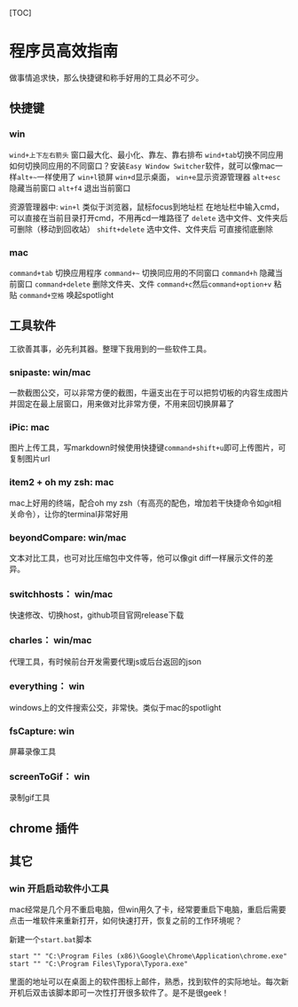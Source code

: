 [TOC]
# 程序员高效指南
做事情追求快，那么快捷键和称手好用的工具必不可少。

## 快捷键
### win
`wind+上下左右箭头` 窗口最大化、最小化、靠左、靠右排布
`wind+tab`切换不同应用
如何切换同应用的不同窗口？安装`Easy Window Switcher`软件，就可以像mac一样`alt+~`一样使用了
`win+l`锁屏
`win+d`显示桌面，
`win+e`显示资源管理器
`alt+esc` 隐藏当前窗口
`alt+f4` 退出当前窗口

资源管理器中:
`win+l` 类似于浏览器，鼠标focus到地址栏
在地址栏中输入cmd，可以直接在当前目录打开cmd，不用再cd一堆路径了
`delete` 选中文件、文件夹后 可删除（移动到回收站）
`shift+delete` 选中文件、文件夹后 可直接彻底删除

### mac
`command+tab` 切换应用程序
`command+~` 切换同应用的不同窗口
`command+h` 隐藏当前窗口
`command+delete` 删除文件夹、文件
`command+c`然后`command+option+v` 粘贴
`command+空格` 唤起spotlight

## 工具软件
工欲善其事，必先利其器。整理下我用到的一些软件工具。

### snipaste: win/mac
一款截图公交，可以非常方便的截图，牛逼支出在于可以把剪切板的内容生成图片并固定在最上层窗口，用来做对比非常方便，不用来回切换屏幕了

### iPic: mac
图片上传工具，写markdown时候使用快捷键`command+shift+u`即可上传图片，可复制图片url

### item2 + oh my zsh: mac
mac上好用的终端，配合oh my zsh（有高亮的配色，增加若干快捷命令如git相关命令），让你的terminal非常好用

### beyondCompare: win/mac
文本对比工具，也可对比压缩包中文件等，他可以像git diff一样展示文件的差异。

### switchhosts： win/mac
快速修改、切换host，github项目官网release下载

### charles： win/mac
代理工具，有时候前台开发需要代理js或后台返回的json

### everything： win
windows上的文件搜索公交，非常快。类似于mac的spotlight

### fsCapture: win
屏幕录像工具

### screenToGif： win
录制gif工具

## chrome 插件


## 其它

### win 开启启动软件小工具
mac经常是几个月不重启电脑，但win用久了卡，经常要重启下电脑，重启后需要点击一堆软件来重新打开，如何快速打开，恢复之前的工作环境呢？

新建一个`start.bat`脚本
```
start "" "C:\Program Files (x86)\Google\Chrome\Application\chrome.exe"
start "" "C:\Program Files\Typora\Typora.exe"
```
里面的地址可以在桌面上的软件图标上邮件，熟悉，找到软件的实际地址。每次新开机后双击该脚本即可一次性打开很多软件了。是不是很geek！